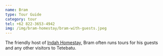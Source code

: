 ```yaml
---
name: Bram
type: Tour Guide
category: tour
tel: +62 822-3653-4942
img: /img/bram-homestay/bram-with-guests.jpeg
---
```

The friendly host of [Indah Homestay](#stay), Bram often runs tours for his guests and any other visitors to Tetebatu.